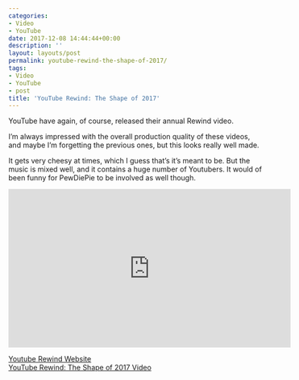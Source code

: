 ```yaml
---
categories:
- Video
- YouTube
date: 2017-12-08 14:44:44+00:00
description: ''
layout: layouts/post
permalink: youtube-rewind-the-shape-of-2017/
tags:
- Video
- YouTube
- post
title: 'YouTube Rewind: The Shape of 2017'
---
```


<div class="kg-card-markdown">
<p>YouTube have again, of course, released their annual Rewind video.</p>
<p>I&#8217;m always impressed with the overall production quality of these videos, and maybe I&#8217;m forgetting the previous ones, but this looks really well made.</p>
<p><!--more--></p>
<p>It gets very cheesy at times, which I guess that&#8217;s it&#8217;s meant to be. But the music is mixed well, and it contains a huge number of Youtubers. It would of been funny for PewDiePie to be involved as well though.</p>
<p><iframe src="https://www.youtube.com/embed/FlsCjmMhFmw" width="560" height="315" frameborder="0" allowfullscreen="allowfullscreen"></iframe></p>
<p><a href="https://rewind2017.withyoutube.com">Youtube Rewind Website</a><br />
<a href="https://www.youtube.com/watch?v=FlsCjmMhFmw">YouTube Rewind: The Shape of 2017 Video</a></p>
</div>